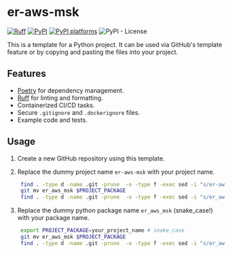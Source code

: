 # er-aws-msk

[![Ruff](https://img.shields.io/endpoint?url=https://raw.githubusercontent.com/astral-sh/ruff/main/assets/badge/v2.json)](https://github.com/astral-sh/ruff)
[![PyPI](https://img.shields.io/pypi/v/er-aws-msk)][pypi-link]
[![PyPI platforms][pypi-platforms]][pypi-link]
![PyPI - License](https://img.shields.io/pypi/l/er-aws-msk)

This is a template for a Python project. It can be used via GitHub's template feature or by copying and pasting the files into your project.

## Features

- [Poetry](https://python-poetry.org/) for dependency management.
- [Ruff](https://docs.astral.sh/ruff/) for linting and formatting.
- Containerized CI/CD tasks.
- Secure `.gitignore` and `.dockerignore` files.
- Example code and tests.

## Usage

1. Create a new GitHub repository using this template.
1. Replace the dummy project name `er-aws-msk` with your project name.

   ```bash
    find . -type d -name .git -prune  -o -type f -exec sed -i "s/er-aws-msk/your-project-name/g" {} \;
    git mv er_aws_msk $PROJECT_PACKAGE
    find . -type d -name .git -prune  -o -type f -exec sed -i "s/er_aws_msk/$PROJECT_PACKAGE/g" {} \;
    ```

1. Replace the dummy python package name `er_aws_msk` (snake_case!) with your package name.

   ```bash
    export PROJECT_PACKAGE=your_project_name # snake_case
    git mv er_aws_msk $PROJECT_PACKAGE
    find . -type d -name .git -prune  -o -type f -exec sed -i "s/er_aws_msk/$PROJECT_PACKAGE/g" {} \;
    ```

[pypi-link]:                https://pypi.org/project/er-aws-msk/
[pypi-platforms]:           https://img.shields.io/pypi/pyversions/er-aws-msk
